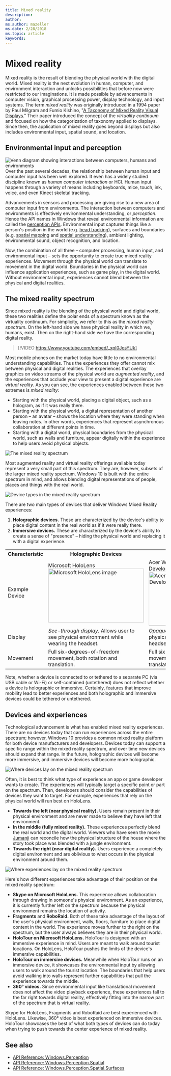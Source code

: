 ```yaml
---
title: Mixed reality
description: 
author: 
ms.author: mazeller
ms.date: 2/28/2018
ms.topic: article
keywords: 
---
```




# Mixed reality

Mixed reality is the result of blending the physical world with the digital world. Mixed reality is the next evolution in human, computer, and environment interaction and unlocks possibilities that before now were restricted to our imaginations. It is made possible by advancements in computer vision, graphical processing power, display technology, and input systems. The term *mixed reality* was originally introduced in a 1994 paper by Paul Milgram and Fumio Kishino, "[A Taxonomy of Mixed Reality Visual Displays](http://etclab.mie.utoronto.ca/people/paul_dir/IEICE94/ieice.html)." Their paper introduced the concept of the *virtuality continuum* and focused on how the categorization of taxonomy applied to displays. Since then, the application of mixed reality goes beyond displays but also includes environmental input, spatial sound, and location.

## Environmental input and perception

![Venn diagram showing interactions between computers, humans and environments](images/mixed-reality-venn-diagram-300px.png) Over the past several decades, the relationship between human input and computer input has been well explored. It even has a widely studied discipline known as *human computer interaction* or HCI. Human input happens through a variety of means including keyboards, mice, touch, ink, voice, and even Kinect skeletal tracking.

Advancements in sensors and processing are giving rise to a new area of computer input from environments. The interaction between computers and environments is effectively environmental understanding, or *perception*. Hence the API names in Windows that reveal environmental information are called the [perception APIs](https://docs.microsoft.com/en-us/uwp/api/Windows.Perception). Environmental input captures things like a person's position in the world (e.g. [head tracking](coordinate-systems.md)), surfaces and boundaries (e.g. [spatial mapping](spatial-mapping.md) and [spatial understanding](case-study-expanding-the-spatial-mapping-capabilities-of-hololens.md)), ambient lighting, environmental sound, object recognition, and location.

Now, the combination of all three – computer processing, human input, and environmental input – sets the opportunity to create true mixed reality experiences. Movement through the physical world can translate to movement in the digital world. Boundaries in the physical world can influence application experiences, such as game play, in the digital world. Without environmental input, experiences cannot blend between the physical and digital realities.

## The mixed reality spectrum

Since mixed reality is the blending of the physical world and digital world, these two realities define the polar ends of a spectrum known as the virtuality continuum. For simplicity, we refer to this as the *mixed reality spectrum*. On the left-hand side we have physical reality in which we, humans, exist. Then on the right-hand side we have the corresponding digital reality.

>[!VIDEO https://www.youtube.com/embed/_xpI0JosYUk]

Most mobile phones on the market today have little to no environmental understanding capabilities. Thus the experiences they offer cannot mix between physical and digital realities. The experiences that overlay graphics on video streams of the physical world are *augmented reality*, and the experiences that occlude your view to present a digital experience are *virtual reality*. As you can see, the experiences enabled between these two extremes is *mixed reality*:
* Starting with the physical world, placing a digital object, such as a hologram, as if it was really there.
* Starting with the physical world, a digital representation of another person – an avatar – shows the location where they were standing when leaving notes. In other words, experiences that represent asynchronous collaboration at different points in time.
* Starting with a digital world, physical boundaries from the physical world, such as walls and furniture, appear digitally within the experience to help users avoid physical objects.

![The mixed reality spectrum](images/mixed-reality-spectrum-550px.png)

Most augmented reality and virtual reality offerings available today represent a very small part of this spectrum. They are, however, subsets of the larger mixed reality spectrum. Windows 10 is built with the entire spectrum in mind, and allows blending digital representations of people, places and things with the real world.

![Device types in the mixed reality spectrum](images/mixed-reality-spectrum-device-types-550px.png)

There are two main types of devices that deliver Windows Mixed Reality experiences:
1. **Holographic devices.** These are characterized by the device's ability to place digital content in the real world as if it were really there.
2. **Immersive devices.** These are characterized by the device's ability to create a sense of "presence" – hiding the physical world and replacing it with a digital experience.

<table>
<tr>
<th width="20%"> Characteristic</th><th width="40%"> Holographic Devices</th><th width="40%"> Immersive Devices</th>
</tr><tr>
<td> Example Device</td><td> Microsoft HoloLens<br /> <img alt="Microsoft HoloLens image" width="300" height="169" src="images/mshololens-hero1-whitbg-rgb-300px.png" /></td><td> Acer Windows Mixed Reality Development Edition<br /> <img alt="Acer Windows Mixed Reality Development Edition image" width="300" height="169" src="images/acer-windows-mixed-reality-development-edition-headset-300px.jpg" /></td>
</tr><tr>
<td> Display</td><td> <i>See-through display.</i> Allows user to see physical environment while wearing the headset.</td><td> <i>Opaque display.</i> Blocks out the physical environment while wearing the headset.</td>
</tr><tr>
<td> Movement</td><td> Full six-degrees-of-freedom movement, both rotation and translation.</td><td> Full six-degrees-of-freedom movement, both rotation and translation.</td>
</tr>
</table>



Note, whether a device is connected to or tethered to a separate PC (via USB cable or Wi-Fi) or self-contained (untethered) does not reflect whether a device is holographic or immersive. Certainly, features that improve mobility lead to better experiences and both holographic and immersive devices could be tethered or untethered.

## Devices and experiences

Technological advancement is what has enabled mixed reality experiences. There are no devices today that can run experiences across the entire spectrum; however, Windows 10 provides a common mixed reality platform for both device manufacturers and developers. Devices today can support a specific range within the mixed reality spectrum, and over time new devices should expand that range. In the future, holographic devices will become more immersive, and immersive devices will become more holographic.

![Where devices lay on the mixed reality spectrum](images/mixed-reality-spectrum-device-placement-550px.png)

Often, it is best to think what type of experience an app or game developer wants to create. The experiences will typically target a specific point or part on the spectrum. Then, developers should consider the capabilities of devices they want to target. For example, experiences that rely on the physical world will run best on HoloLens.
* **Towards the left (near physical reality).** Users remain present in their physical environment and are never made to believe they have left that environment.
* **In the middle (fully mixed reality).** These experiences perfectly blend the real world and the digital world. Viewers who have seen the movie [Jumanji](https://en.wikipedia.org/wiki/Jumanji) can reconcile how the physical structure of the house where the story took place was blended with a jungle environment.
* **Towards the right (near digital reality).** Users experience a completely digital environment and are oblivious to what occurs in the physical environment around them.

![Where experiences lay on the mixed reality spectrum](images/mixed-reality-spectrum-experience-placement-550px.png)

Here's how different experiences take advantage of their position on the mixed reality spectrum:
* **Skype on Microsoft HoloLens.** This experience allows collaboration through drawing in someone's physical environment. As an experience, it is currently further left on the spectrum because the physical environment remains the location of activity.
* **Fragments** and **RoboRaid.** Both of these take advantage of the layout of the user's physical environment, walls, floors, furniture to place digital content in the world. The experience moves further to the right on the spectrum, but the user always believes they are in their physical world.
* **HoloTour on Microsoft HoloLens.** HoloTour is designed with an immersive experience in mind. Users are meant to walk around tourist locations. On HoloLens, HoloTour pushes the limits of the device's immersive capabilities.
* **HoloTour on immersive devices.** Meanwhile when HoloTour runs on an immersive device, it showcases the environmental input by allowing users to walk around the tourist location. The boundaries that help users avoid walking into walls represent further capabilities that pull the experience towards the middle.
* **360° videos.** Since environmental input like translational movement does not affect the video playback experience, these experiences fall to the far right towards digital reality, effectively fitting into the narrow part of the spectrum that is virtual reality.

Skype for HoloLens, Fragments and RoboRaid are best experienced with HoloLens. Likewise, 360° video is best experienced on immersive devices. HoloTour showcases the best of what both types of devices can do today when trying to push towards the center experience of mixed reality.

## See also
* [API Reference: Windows.Perception](https://docs.microsoft.com/en-us/uwp/api/Windows.Perception)
* [API Reference: Windows.Perception.Spatial](https://docs.microsoft.com/en-us/uwp/api/Windows.Perception.Spatial)
* [API Reference: Windows.Perception.Spatial.Surfaces](https://docs.microsoft.com/en-us/uwp/api/Windows.Perception.Spatial.Surfaces)
